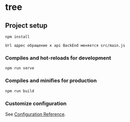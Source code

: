# tree

## Project setup
```
npm install

Url адрес обращение к api BackEnd меняется src/main.js
```

### Compiles and hot-reloads for development
```
npm run serve
```

### Compiles and minifies for production
```
npm run build
```

### Customize configuration
See [Configuration Reference](https://cli.vuejs.org/config/).
